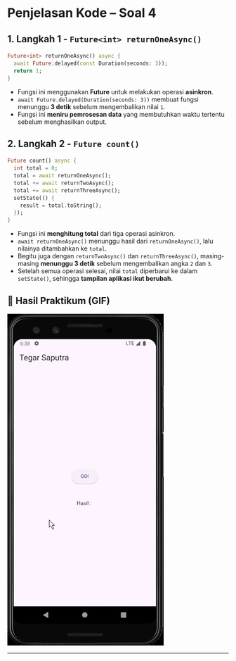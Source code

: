 # Penjelasan Kode – Soal 4

## 1. Langkah 1 - `Future<int> returnOneAsync()`

```dart
Future<int> returnOneAsync() async {
  await Future.delayed(const Duration(seconds: 3));
  return 1;
}
```

- Fungsi ini menggunakan **Future** untuk melakukan operasi **asinkron**.
- `await Future.delayed(Duration(seconds: 3))` membuat fungsi menunggu **3 detik** sebelum mengembalikan nilai `1`.
- Fungsi ini **meniru pemrosesan data** yang membutuhkan waktu tertentu sebelum menghasilkan output.

## 2. Langkah 2 - `Future count()`

```dart
Future count() async {
  int total = 0;
  total = await returnOneAsync();
  total += await returnTwoAsync();
  total += await returnThreeAsync();
  setState(() {
    result = total.toString();
  });
}
```

- Fungsi ini **menghitung total** dari tiga operasi asinkron.
- `await returnOneAsync()` menunggu hasil dari `returnOneAsync()`, lalu nilainya ditambahkan ke `total`.
- Begitu juga dengan `returnTwoAsync()` dan `returnThreeAsync()`, masing-masing **menunggu 3 detik** sebelum mengembalikan angka `2` dan `3`.
- Setelah semua operasi selesai, nilai `total` diperbarui ke dalam `setState()`, sehingga **tampilan aplikasi ikut berubah**.

## 📌 Hasil Praktikum (GIF)

![Hasil Praktikum GIF](/assets/images/soal_4.gif)

---
